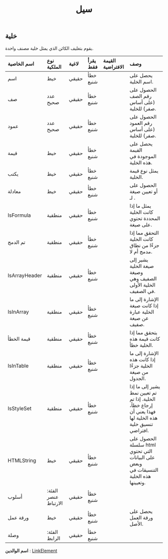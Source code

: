 ﻿---
title: سيل
second_title: Aspose.Cells Cloud Documen
type: docs
url: /ar/specification/model/cell/
description: "Aspose.Cells مواصفات النموذج السحابي : خلية. تعامل بسهولة مع Excel ومستندات جداول البيانات الأخرى التي تحتوي على ميزات مثل الفتح والتوليد والتحرير والتقسيم والدمج والمقارنة والتحويل"
kwords: Excel, Office, جدول البيانات, Cloud REST API, الخلية
weight: 50
---
## **خلية**

 يقوم بتغليف الكائن الذي يمثل خلية مصنف واحدة.

| اسم الخاصية| نوع الملكية| لاغية| يقرأ فقط| القيمة الافتراضية| وصف|
|:- |:- |:- |:- |:- |:- |
| اسم| خيط| حقيقي| خطأ شنيع|| يحصل على اسم الخلية.|
| صف| عدد صحيح| حقيقي| خطأ شنيع|| الحصول على رقم الصف (على أساس صفر) للخلية.|
| عمود| عدد صحيح| حقيقي| خطأ شنيع|| الحصول على رقم العمود (على أساس صفر) للخلية.|
| قيمة| خيط| حقيقي| خطأ شنيع|| يحصل على القيمة الموجودة في هذه الخلية.|
| يكتب| خيط| حقيقي| خطأ شنيع|| يمثل نوع قيمة الخلية.|
| معادلة| خيط| حقيقي| خطأ شنيع||الحصول على أو تعيين صيغة لـ .|
| IsFormula| منطقية| حقيقي| خطأ شنيع|| يمثل ما إذا كانت الخلية المحددة تحتوي على صيغة.|
| تم الدمج| منطقية| حقيقي| خطأ شنيع|| التحقق مما إذا كانت الخلية جزءًا من نطاق مدمج أم لا.|
| IsArrayHeader| منطقية| حقيقي| خطأ شنيع|| يشير إلى صيغة الخلية وصيغة الصفيف وهي الخلية الأولى في الصفيف.|
| IsInArray| منطقية| حقيقي| خطأ شنيع|| الإشارة إلى ما إذا كانت صيغة الخلية عبارة عن صيغة صفيف.|
| قيمة الخطأ| منطقية| حقيقي| خطأ شنيع|| يتحقق مما إذا كانت قيمة هذه الخلية خطأ.|
| IsInTable| منطقية| حقيقي| خطأ شنيع|| الإشارة إلى ما إذا كانت هذه الخلية جزءًا من صيغة الجدول.|
| IsStyleSet| منطقية| حقيقي| خطأ شنيع|| يشير إلى ما إذا تم تعيين نمط الخلية. إذا تم إرجاع خطأ، فهذا يعني أن هذه الخلية لها تنسيق خلية افتراضي.|
| HTMLString| خيط| حقيقي| خطأ شنيع|| الحصول على سلسلة html التي تحتوي على البيانات وبعض التنسيقات في هذه الخلية وتعيينها.|
| أسلوب| الفئة: عنصر الارتباط| حقيقي| خطأ شنيع|||
| ورقة عمل| خيط| حقيقي| خطأ شنيع|| يحصل على ورقة العمل الأصل.|
| وصلة| الفئة: الرابط| حقيقي| خطأ شنيع|||

**اسم الوالدين** : [LinkElement](/specification/model/linkelement)

